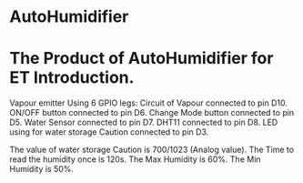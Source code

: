 # AutoHumidifier
# The Product of AutoHumidifier for ET Introduction. 
Vapour emitter 
Using 6 GPIO legs: 
  Circuit of Vapour connected to pin D10. 
  ON/OFF button connected to pin D6.
  Change Mode button connected to pin D5. 
  Water Sensor connected to pin D7.
  DHT11 connected to pin D8.
  LED using for water storage Caution connected to pin D3.

The value of water storage Caution is 700/1023 (Analog value).
The Time to read the humidity once is 120s.
The Max Humidity is 60%.
The Min Humidity is 50%.

